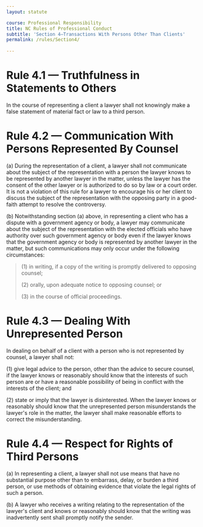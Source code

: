 ```yaml
---
layout: statute

course: Professional Responsibility
title: NC Rules of Professional Conduct 
subtitle: 'Section 4—Transactions With Persons Other Than Clients'
permalink: /rules/Section4/
    
---
```


# Rule 4.1 — Truthfulness in Statements to Others

In the course of representing a client a lawyer shall not knowingly make a false statement of material fact or law to a third person.

# Rule 4.2 — Communication With Persons Represented By Counsel

(a) During the representation of a client, a lawyer shall not communicate about the subject of the representation with a person the lawyer knows to be represented by another lawyer in the matter, unless the lawyer has the consent of the other lawyer or is authorized to do so by law or a court order. It is not a violation of this rule for a lawyer to encourage his or her client to discuss the subject of the representation with the opposing party in a good-faith attempt to resolve the controversy.

(b) Notwithstanding section (a) above, in representing a client who has a dispute with a government agency or body, a lawyer may communicate about the subject of the representation with the elected officials who have authority over such government agency or body even if the lawyer knows that the government agency or body is represented by another lawyer in the matter, but such communications may only occur under the following circumstances:

> (1) in writing, if a copy of the writing is promptly delivered to opposing counsel;
> 
> (2) orally, upon adequate notice to opposing counsel; or
> 
> (3) in the course of official proceedings.

# Rule 4.3 — Dealing With Unrepresented Person

In dealing on behalf of a client with a person who is not represented by counsel, a lawyer shall not:

(1)	give legal advice to the person, other than the advice to secure counsel, if the lawyer knows or reasonably should know that the interests of such person are or have a reasonable possibility of being in conflict with the interests of the client; and

(2)	state or imply that the lawyer is disinterested. When the lawyer knows or reasonably should know that the unrepresented person misunderstands the lawyer's role in the matter, the lawyer shall make reasonable efforts to correct the misunderstanding.

# Rule 4.4 — Respect for Rights of Third Persons

(a) In representing a client, a lawyer shall not use means that have no substantial purpose other than to embarrass, delay, or burden a third person, or use methods of obtaining evidence that violate the legal rights of such a person.

(b) A lawyer who receives a writing relating to the representation of the lawyer's client and knows or reasonably should know that the writing was inadvertently sent shall promptly notify the sender.
